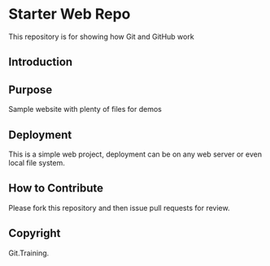 # Starter Web Repo

This repository is for showing how Git and GitHub work

## Introduction


## Purpose
Sample website with plenty of files for demos

## Deployment
This is a simple web project, deployment can be on any web server or even local file system.

## How to Contribute

Please fork this repository and then issue pull requests for review.

## Copyright

Git.Training.
